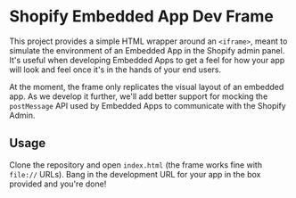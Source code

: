 Shopify Embedded App Dev Frame
==============================

This project provides a simple HTML wrapper around an `<iframe>`, meant to simulate the environment of an Embedded App
in the Shopify admin panel. It's useful when developing Embedded Apps to get a feel for how your app will look and feel
once it's in the hands of your end users.

At the moment, the frame only replicates the visual layout of an embedded app. As we develop it further, we'll add
better support for mocking the `postMessage` API used by Embedded Apps to communicate with the Shopify Admin.


Usage
-----

Clone the repository and open `index.html` (the frame works fine with `file://` URLs). Bang in the development URL for
your app in the box provided and you're done!